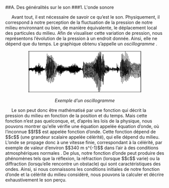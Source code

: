##A. Des généralités sur le son
###1. L'onde sonore


<p>&nbsp;&nbsp;&nbsp;&nbsp;
	Avant tout, il est nécessaire de savoir ce qu’est le son. Physiquement, il correspond à notre perception de la fluctuation de la pression de notre milieu environnant ou bien, de manière équivalente, le déplacement local des particules du milieu. Afin de visualiser cette variation de pression, nous représentons l’évolution de la pression à un endroit donnée. Ainsi, elle ne dépend que du temps. Le graphique obtenu s’appelle un
	<em>
		 oscillogramme
	</em>
	.
</p>

<center>

![](../img/oscillogramme.gif)

<p>
	<em>
		 Exemple d’un oscillogramme
	</em>
</p>
</center>
<p>&nbsp;&nbsp;&nbsp;&nbsp;
	 Le son peut donc être mathématisé par une fonction qui décrit la pression du milieu en fonction de la position et du temps. Mais cette fonction n’est pas quelconque, et, d’après les lois de la physique, nous pouvons montrer qu'elle vérifie une équation appelée équation d’onde, où l’inconnue $$f$$ est appelée fonction d’onde. Cette fonction dépend de $$c$$ (une grandeur scalaire appelée célérité), qui elle dépend du milieu. L’onde se propage donc à une vitesse finie, correspondant à la célérité, par exemple de valeur d’environ $$340 m s^{-1}$$ dans l’air à des conditions atmosphériques normales . De plus, notre fonction d’onde peut produire des phénomènes tels que la réflexion, la réfraction (lorsque $$c$$ varie) ou la diffraction (lorsqu’elle rencontre un obstacle) qui sont caractéristiques des ondes. Ainsi, si nous connaissons les conditions initiales de notre fonction d’onde et la célérité du milieu considéré, nous pouvons la calculer et décrire exhaustivement le son perçu.
</p>
